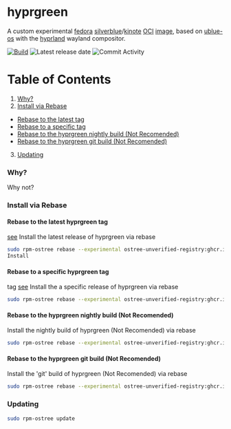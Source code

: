 # hyprgreen
A custom experimental [fedora](https://fedoraproject.org/) [silverblue](https://silverblue.fedoraproject.org/)/[kinote](https://kinoite.fedoraproject.org/) [OCI](https://opencontainers.org/) [image](https://manpages.ubuntu.com/manpages/jammy/en/man5/containers-dockerfile.5.html), based on [ublue-os](https://github.com/ublue-os/) with the [hyprland](https://hyprland.org/) wayland compositor.

[![Build](https://github.com/vibrantleaf/hyprgreen/actions/workflows/docker-publish.yml/badge.svg)](https://github.com/vibrantleaf/hyprgreen/actions/workflows/docker-publish.yml) ![Latest release date](https://img.shields.io/github/release-date/vibrantleaf/hyprgreen?color=pink&label=Latest%20Release%20Date&logo=github) ![Commit Activity](https://img.shields.io/github/commit-activity/w/vibrantleaf/hyprgreen?color=teal&label=Commit%20Activity&logo=github)

# Table of Contents
1. [Why?](#why)
2. [Install via Rebase](#install-via-rebase)
  - [Rebase to the latest tag](#rebase-to-the-latest-hyprgreen-tag)
  - [Rebase to a specific tag](#rebase-to-a-specific-hyprgreen-tag)
  - [Rebase to the hyprgreen nightly build (Not Recomended)](#rebase-to-the-hyprgreen-nightly-build-not-recomended)
  - [Rebase to the hyprgreen git build (Not Recomended)](#rebase-to-the-hyprgreen-git-build-not-recomended)
3. [Updating](#updating)

### Why?
Why not?

### Install via Rebase
#### Rebase to the latest hyprgreen tag
[see](https://github.com/vibrantleaf/hyprgreen/releases/latest)
Install the latest release of hyprgreen via rebase
```sh
sudo rpm-ostree rebase --experimental ostree-unverified-registry:ghcr.io/vibrantleaf/hyprgreen:latest
Install
```
#### Rebase to a specific hyprgreen tag
tag [see](https://github.com/vibrantleaf/hyprgreen/releases)
Install the a specific release of hyprgreen via rebase
```sh
sudo rpm-ostree rebase --experimental ostree-unverified-registry:ghcr.io/vibrantleaf/hyprgreen:v38.0.2
```
#### Rebase to the hyprgreen nightly build (Not Recomended)
Install the nightly build of hyprgreen (Not Recomended) via rebase
```sh
sudo rpm-ostree rebase --experimental ostree-unverified-registry:ghcr.io/vibrantleaf/hyprgreen:nightly
```
#### Rebase to the hyprgreen git build (Not Recomended)
Install the 'git' build of hyprgreen (Not Recomended) via rebase
```sh
sudo rpm-ostree rebase --experimental ostree-unverified-registry:ghcr.io/vibrantleaf/hyprgreen:main
```
### Updating
```sh
sudo rpm-ostree update
```
